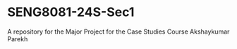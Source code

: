 # SENG8081-24S-Sec1
A repository for the Major Project for the Case Studies Course
Akshaykumar Parekh
